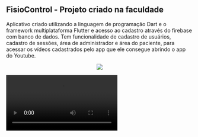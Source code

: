## FisioControl - Projeto criado na faculdade

Aplicativo criado utilizando a linguagem de programação Dart e o framework multiplataforma Flutter e acesso ao cadastro através do firebase com banco de dados.
Tem funcionalidade de cadastro de usuários, cadastro de sessões, área de administrador e área do paciente, para acessar os vídeos cadastrados pelo app que ele consegue abrindo o app do Youtube.

<p align="center"><img src="https://github.com/gisesma/flutterappfisio/blob/main/telas_app_fisiocontrol.PNG"/></p>

<video src='https://raw.githubusercontent.com/gisesma/flutter-app-fisio/blob/main/app_fisio_video.mov'/> 

##### Protótipo das telas desenvolvidas no Figma

## Stacks
- Flutter - **environment sdk: 2.7.0 < 3.0.0**

- Dependências
  - firebase_core: ^0.5.0
  - cloud_firestore: ^0.14.0+2
  - provider: ^4.3.2+2
  - uuid: ^2.2.2
  - date_format: ^1.0.9
  - firebase: ^7.3.2
  - firebase_auth: ^0.18.1+1
  - firebase_auth_web: ^0.3.1+1
  - url_launcher: ^5.2.5

- Gerenciamento de estados - Provider

- Banco de Dados e Backend
  Firebase - Cloud Firestore (No SQL) - [Cloud Firestore](https://firebase.google.com/docs/firestore?hl=pt-br)

## Estrutura

```lib
  
| main.dart  
+---helpers
|       firebase_erros.dart
|       validators.dart
|       
+---models
|       sessao.dart
|       user.dart
|       userfisio_manager.dart
|       user_fisio.dart
|       user_manager.dart
|       
+---providers
|       sessao_provider.dart
|       
+---screens
|   |   addeditsessao_screen.dart
|   |   detalhesessao_screen.dart
|   |   homefisio_screen.dart
|   |   home_screen.dart
|   |   listapacientes_screen.dart
|   |   profile_fisio_screen.dart
|   |   profile_paciente_screen.dart
|   |   sessoesfisioscreen.dart
|   |   sessoespacientescreen.dart
|   |   usertype_screen.dart
|   |   
|   +---login
|   |       fisiologin_screen.dart
|   |       pacientelogin_screen.dart
|   |       
|   \---signup
|           signupfisio_screen.dart
|           signuppaciente_screen.dart
|           
\---services
        firestore_service.dart
```

Para utilizar o flutter é necessário ter instalado o Dart SDK

Para instalar, maiores instruções no link [Dart SDK](https://www.dartlang.org/downloads/):

- Mac: `brew tap dart-lang/dart && brew install dart`, ou então
  utilizar homebrew,  [latest stable channel build](https://www.dartlang.org/downloads/archive/)
- Linux: no link [www.dartlang.org/downloads/linux.html](https://www.dartlang.org/downloads/linux.html)
- Windows: instruções também na página oficial ou pode ser instalado utilizando chocolatey, comandos de linha de comando no Windows.

https://community.chocolatey.org/packages/dart-sdk

## Instalação do Flutter

https://flutter.dev/docs/get-started/install


Pode se utilizar tanto o Android Studio ou VScode

https://flutter.dev/docs/development/tools/android-studio

https://flutter.dev/docs/development/tools/vs-code

Clonando o repositório:

```
$ git clone https://github.com/gisesma/flutter-app-fisio
```

Baixar as dependências do projeto:

```
$ flutter pub get
```

Para rodar o app, digitar o comando na linha de comando, dentro do diretório raiz do app:

```
$ flutter run
```

Configuração do banco de dados, criar um novo:

[Android](https://firebase.google.com/docs/flutter/setup?platform=android)
[IOS](https://firebase.google.com/docs/flutter/setup?platform=ios)


## Sobre o Flutter

A few resources to get you started if this is your first Flutter project:

- [Lab: Write your first Flutter app](https://flutter.dev/docs/get-started/codelab)
- [Cookbook: Useful Flutter samples](https://flutter.dev/docs/cookbook)

For help getting started with Flutter, view our
[online documentation](https://flutter.dev/docs), which offers tutorials,
samples, guidance on mobile development, and a full API reference.
